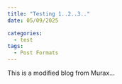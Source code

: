 ```yaml
---
title: "Testing 1..2..3.."
date: 05/09/2025

categories:
  - test
tags:
  - Post Formats
---
```


This is a modified blog from Murax...

